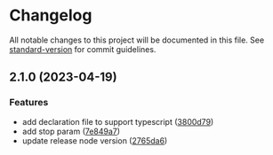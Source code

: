# Changelog

All notable changes to this project will be documented in this file. See [standard-version](https://github.com/conventional-changelog/standard-version) for commit guidelines.

## 2.1.0 (2023-04-19)


### Features

* add declaration file to support typescript ([3800d79](https://github.com/mattboldt/typed.js/commit/3800d79deced9cd22a6d6b3d12e4e2f925ba341e))
* add stop param ([7e849a7](https://github.com/mattboldt/typed.js/commit/7e849a74494c3d8651aef518fc30224f26eb8182))
* update release node version ([2765da6](https://github.com/mattboldt/typed.js/commit/2765da6fe4613e0bb5aaf78f156fcc87a75f0c45))
